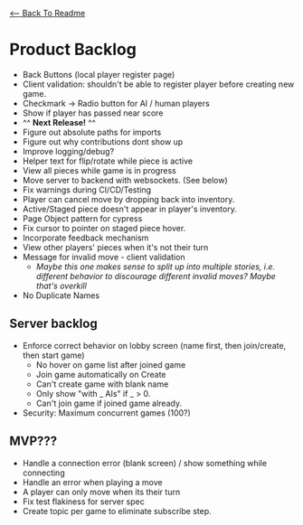 [<-- Back To Readme](./README.md)

# Product Backlog

-   Back Buttons (local player register page)
-   Client validation: shouldn't be able to register player before creating new game.
-   Checkmark -> Radio button for AI / human players
-   Show if player has passed near score
-   ^^ **Next Release!** ^^
-   Figure out absolute paths for imports
-   Figure out why contributions dont show up
-   Improve logging/debug?
-   Helper text for flip/rotate while piece is active
-   View all pieces while game is in progress
-   Move server to backend with websockets. (See below)
-   Fix warnings during CI/CD/Testing
-   Player can cancel move by dropping back into inventory.
-   Active/Staged piece doesn't appear in player's inventory.
-   Page Object pattern for cypress
-   Fix cursor to pointer on staged piece hover.
-   Incorporate feedback mechanism
-   View other players' pieces when it's not their turn
-   Message for invalid move - client validation
    -   _Maybe this one makes sense to split up into multiple stories, i.e. different behavior to discourage different invalid moves? Maybe that's overkill_
-   No Duplicate Names

## Server backlog

-   Enforce correct behavior on lobby screen (name first, then join/create, then start game)
    - No hover on game list after joined game
    - Join game automatically on Create
    - Can't create game with blank name
    - Only show "with _ AIs" if _ > 0.
    - Can't join game if joined game already.
-   Security: Maximum concurrent games (100?)

## MVP??? 

-   Handle a connection error (blank screen) / show something while connecting
-   Handle an error when playing a move
-   A player can only move when its their turn
-   Fix test flakiness for server spec
-   Create topic per game to eliminate subscribe step.
